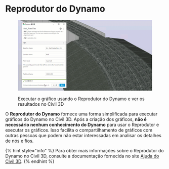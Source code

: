 # Reprodutor do Dynamo

<figure><img src="../.gitbook/assets/Rail_PlaceTies_Player (1).gif" alt=""><figcaption><p>Executar o gráfico usando o Reprodutor do Dynamo e ver os resultados no Civil 3D</p></figcaption></figure>

O **Reprodutor do Dynamo** fornece uma forma simplificada para executar gráficos do Dynamo no Civil 3D. Após a criação dos gráficos, **não é necessário nenhum conhecimento do Dynamo** para usar o Reprodutor e executar os gráficos. Isso facilita o compartilhamento de gráficos com outras pessoas que podem não estar interessadas em analisar os detalhes de nós e fios.

{% hint style="info" %}
 Para obter mais informações sobre o Reprodutor do Dynamo no Civil 3D, consulte a documentação fornecida no site [Ajuda do Civil 3D](https://help.autodesk.com/view/CIV3D/2024/PTB/?guid=Civil3D_Dynamo_Dynamo_Player_html). 
{% endhint %}
